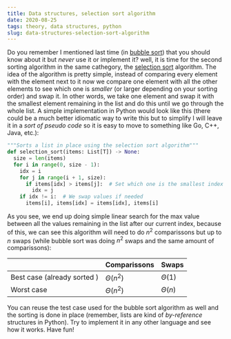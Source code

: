 ```yaml
---
title: Data structures, selection sort algorithm
date: 2020-08-25
tags: theory, data structures, python
slug: data-structures-selection-sort-algorithm
---
```


Do you remember I mentioned last time (in [bubble sort]({filename}/2020-08-18-data-structures-bubble-sort-algorithm.md)) that you should know about it but _never_ use it or implement it? well, it is time for the second sorting algorithm in the same cathegory, the [selection sort](https://en.wikipedia.org/wiki/Selection_sort) algorithm. The idea of the algorithm is pretty simple, instead of comparing every element with the element next to it now we compare one element with all the other elements to see which one is _smaller_ (or larger depending on your sorting order) and swap it. In other words, we take one element and swap it with the smallest element remaining in the list and do this until we go through the whole list. A simple implementation in Python would look like this (there could be a much better idiomatic way to write this but to simplify I will leave it in a _sort of pseudo code_ so it is easy to move to something like Go, C++, Java, etc.):

```python
"""Sorts a list in place using the selection sort algorithm"""
def selection_sort(items: List[T]) -> None:
  size = len(items)
  for i in range(0, size - 1):
    idx = i
    for j in range(i + 1, size):
      if items[idx] > items[j]:  # Set which one is the smallest index so far
        idx = j
    if idx != i:  # We swap values if needed
      items[i], items[idx] = items[idx], items[i]
```

As you see, we end up doing simple linear search for the max value between all the values remaining in the list after our current index, because of this, we can see this algorithm will need to do $n^2$ comparissons but up to $n$ swaps (while bubble sort was doing $n^2$ swaps and the same amount of comparissons):

|                             | Comparissons  | Swaps       |
|-----------------------------|---------------|-------------|
| Best case (already sorted ) | $\Theta(n^2)$ | $\Theta(1)$ |
| Worst case                  | $\Theta(n^2)$ | $\Theta(n)$ |

You can reuse the test case used for the bubble sort algorithm as well and the sorting is done in place (remember, lists are kind of _by-reference_ structures in Python). Try to implement it in any other language and see how it works. Have fun!
